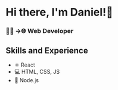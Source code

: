 # Hi there, I'm Daniel!👋

### 🧑‍💻 ->🌐 Web Developer

## Skills and Experience
* ⚛️ React
* 💻 HTML, CSS, JS
* 🔧 Node.js
